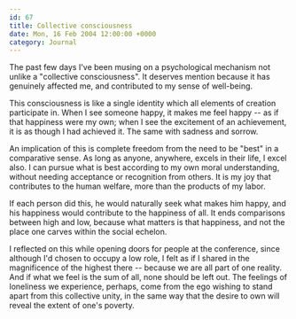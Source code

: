 ```yaml
---
id: 67
title: Collective consciousness
date: Mon, 16 Feb 2004 12:00:00 +0000
category: Journal
---
```


The past few days I've been musing on a psychological mechanism not
unlike a "collective consciousness".  It deserves mention because it has
genuinely affected me, and contributed to my sense of well-being.

This consciousness is like a single identity which all elements of
creation participate in.  When I see someone happy, it makes me feel
happy -- as if that happiness were my own; when I see the excitement of
an achievement, it is as though I had achieved it.  The same with
sadness and sorrow.

An implication of this is complete freedom from the need to be "best" in
a comparative sense.  As long as anyone, anywhere, excels in their life,
I excel also.  I can pursue what is best according to my own moral
understanding, without needing acceptance or recognition from others.
It is my joy that contributes to the human welfare, more than the
products of my labor.

If each person did this, he would naturally seek what makes him happy,
and his happiness would contribute to the happiness of all.  It ends
comparisons between high and low, because what matters is that
happiness, and not the place one carves within the social echelon.

I reflected on this while opening doors for people at the conference,
since although I'd chosen to occupy a low role, I felt as if I shared in
the magnificence of the highest there -- because we are all part of one
reality.  And if what we feel is the sum of all, none should be left
out.  The feelings of loneliness we experience, perhaps, come from the
ego wishing to stand apart from this collective unity, in the same way
that the desire to own will reveal the extent of one's poverty.


